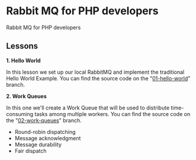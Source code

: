 # Rabbit MQ for PHP developers

Rabbit MQ for PHP developers

## Lessons

**1. Hello World**

In this lesson we set up our local RabbitMQ and implement the traditional Hello World Example. You can find the source
code on the "[01-hello-world](https://github.com/imdhemy/yt-rabbitmq/tree/01-hello-world)" branch.

**2. Work Queues**

In this one we'll create a Work Queue that will be used to distribute time-consuming tasks among multiple workers. You
can find the source code on the "[02-work-queues](https://github.com/imdhemy/yt-rabbitmq/tree/02-work-queues)" branch.

- Round-robin dispatching
- Message acknowledgment
- Message durability
- Fair dispatch
